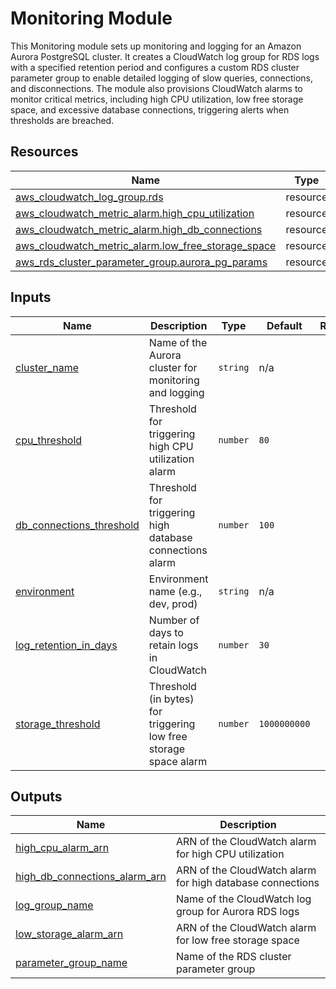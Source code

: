 <!-- BEGIN_TF_DOCS -->
# Monitoring Module
This Monitoring module sets up monitoring and logging for an Amazon Aurora PostgreSQL cluster. It creates a CloudWatch log group for RDS logs with a specified retention period and configures a custom RDS cluster parameter group to enable detailed logging of slow queries, connections, and disconnections. The module also provisions CloudWatch alarms to monitor critical metrics, including high CPU utilization, low free storage space, and excessive database connections, triggering alerts when thresholds are breached.

## Resources

| Name | Type |
|------|------|
| [aws_cloudwatch_log_group.rds](https://registry.terraform.io/providers/hashicorp/aws/latest/docs/resources/cloudwatch_log_group) | resource |
| [aws_cloudwatch_metric_alarm.high_cpu_utilization](https://registry.terraform.io/providers/hashicorp/aws/latest/docs/resources/cloudwatch_metric_alarm) | resource |
| [aws_cloudwatch_metric_alarm.high_db_connections](https://registry.terraform.io/providers/hashicorp/aws/latest/docs/resources/cloudwatch_metric_alarm) | resource |
| [aws_cloudwatch_metric_alarm.low_free_storage_space](https://registry.terraform.io/providers/hashicorp/aws/latest/docs/resources/cloudwatch_metric_alarm) | resource |
| [aws_rds_cluster_parameter_group.aurora_pg_params](https://registry.terraform.io/providers/hashicorp/aws/latest/docs/resources/rds_cluster_parameter_group) | resource |

## Inputs

| Name | Description | Type | Default | Required |
|------|-------------|------|---------|:--------:|
| <a name="input_cluster_name"></a> [cluster\_name](#input\_cluster\_name) | Name of the Aurora cluster for monitoring and logging | `string` | n/a | yes |
| <a name="input_cpu_threshold"></a> [cpu\_threshold](#input\_cpu\_threshold) | Threshold for triggering high CPU utilization alarm | `number` | `80` | no |
| <a name="input_db_connections_threshold"></a> [db\_connections\_threshold](#input\_db\_connections\_threshold) | Threshold for triggering high database connections alarm | `number` | `100` | no |
| <a name="input_environment"></a> [environment](#input\_environment) | Environment name (e.g., dev, prod) | `string` | n/a | yes |
| <a name="input_log_retention_in_days"></a> [log\_retention\_in\_days](#input\_log\_retention\_in\_days) | Number of days to retain logs in CloudWatch | `number` | `30` | no |
| <a name="input_storage_threshold"></a> [storage\_threshold](#input\_storage\_threshold) | Threshold (in bytes) for triggering low free storage space alarm | `number` | `1000000000` | no |

## Outputs

| Name | Description |
|------|-------------|
| <a name="output_high_cpu_alarm_arn"></a> [high\_cpu\_alarm\_arn](#output\_high\_cpu\_alarm\_arn) | ARN of the CloudWatch alarm for high CPU utilization |
| <a name="output_high_db_connections_alarm_arn"></a> [high\_db\_connections\_alarm\_arn](#output\_high\_db\_connections\_alarm\_arn) | ARN of the CloudWatch alarm for high database connections |
| <a name="output_log_group_name"></a> [log\_group\_name](#output\_log\_group\_name) | Name of the CloudWatch log group for Aurora RDS logs |
| <a name="output_low_storage_alarm_arn"></a> [low\_storage\_alarm\_arn](#output\_low\_storage\_alarm\_arn) | ARN of the CloudWatch alarm for low free storage space |
| <a name="output_parameter_group_name"></a> [parameter\_group\_name](#output\_parameter\_group\_name) | Name of the RDS cluster parameter group |
<!-- END_TF_DOCS -->